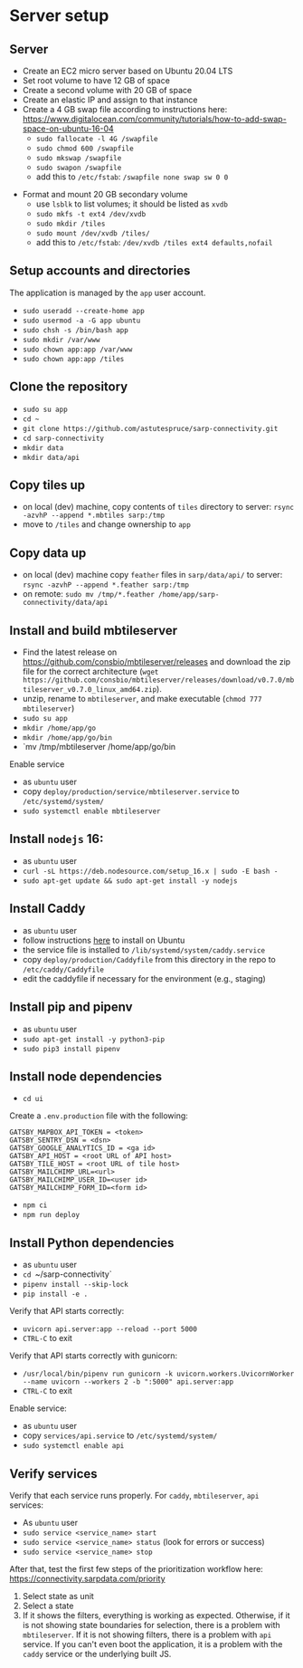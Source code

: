 # Server setup

## Server

- Create an EC2 micro server based on Ubuntu 20.04 LTS
- Set root volume to have 12 GB of space
- Create a second volume with 20 GB of space
- Create an elastic IP and assign to that instance
- Create a 4 GB swap file according to instructions here: https://www.digitalocean.com/community/tutorials/how-to-add-swap-space-on-ubuntu-16-04
  - `sudo fallocate -l 4G /swapfile`
  - `sudo chmod 600 /swapfile`
  - `sudo mkswap /swapfile`
  - `sudo swapon /swapfile`
  - add this to `/etc/fstab`: `/swapfile none swap sw 0 0`

* Format and mount 20 GB secondary volume
  - use `lsblk` to list volumes; it should be listed as `xvdb`
  - `sudo mkfs -t ext4 /dev/xvdb`
  - `sudo mkdir /tiles`
  - `sudo mount /dev/xvdb /tiles/`
  - add this to `/etc/fstab`: `/dev/xvdb /tiles ext4 defaults,nofail`

## Setup accounts and directories

The application is managed by the `app` user account.

- `sudo useradd --create-home app`
- `sudo usermod -a -G app ubuntu`
- `sudo chsh -s /bin/bash app`
- `sudo mkdir /var/www`
- `sudo chown app:app /var/www`
- `sudo chown app:app /tiles`

## Clone the repository

- `sudo su app`
- `cd ~`
- `git clone https://github.com/astutespruce/sarp-connectivity.git`
- `cd sarp-connectivity`
- `mkdir data`
- `mkdir data/api`

## Copy tiles up

- on local (dev) machine, copy contents of `tiles` directory to server: `rsync -azvhP --append *.mbtiles sarp:/tmp`
- move to `/tiles` and change ownership to `app`

## Copy data up

- on local (dev) machine copy `feather` files in `sarp/data/api/` to server: `rsync -azvhP --append *.feather sarp:/tmp`
- on remote: `sudo mv /tmp/*.feather /home/app/sarp-connectivity/data/api`

## Install and build mbtileserver

- Find the latest release on https://github.com/consbio/mbtileserver/releases and download the zip file for the correct architecture (`wget https://github.com/consbio/mbtileserver/releases/download/v0.7.0/mbtileserver_v0.7.0_linux_amd64.zip`).
- unzip, rename to `mbtileserver`, and make executable (`chmod 777 mbtileserver`)
- `sudo su app`
- `mkdir /home/app/go`
- `mkdir /home/app/go/bin`
- `mv /tmp/mbtileserver /home/app/go/bin

Enable service

- as `ubuntu` user
- copy `deploy/production/service/mbtileserver.service` to `/etc/systemd/system/`
- `sudo systemctl enable mbtileserver`

## Install `nodejs` 16:

- as `ubuntu` user
- `curl -sL https://deb.nodesource.com/setup_16.x | sudo -E bash -`
- `sudo apt-get update && sudo apt-get install -y nodejs`

## Install Caddy

- as `ubuntu` user
- follow instructions [here](https://caddyserver.com/docs/download) to install on Ubuntu
- the service file is installed to `/lib/systemd/system/caddy.service`
- copy `deploy/production/Caddyfile` from this directory in the repo to `/etc/caddy/Caddyfile`
- edit the caddyfile if necessary for the environment (e.g., staging)

## Install pip and pipenv

- as `ubuntu` user
- `sudo apt-get install -y python3-pip`
- `sudo pip3 install pipenv`

## Install node dependencies

- `cd ui`

Create a `.env.production` file with the following:

```
GATSBY_MAPBOX_API_TOKEN = <token>
GATSBY_SENTRY_DSN = <dsn>
GATSBY_GOOGLE_ANALYTICS_ID = <ga id>
GATSBY_API_HOST = <root URL of API host>
GATSBY_TILE_HOST = <root URL of tile host>
GATSBY_MAILCHIMP_URL=<url>
GATSBY_MAILCHIMP_USER_ID=<user id>
GATSBY_MAILCHIMP_FORM_ID=<form id>
```

- `npm ci`
- `npm run deploy`

## Install Python dependencies

- as `ubuntu` user
- `cd `~/sarp-connectivity`
- `pipenv install --skip-lock`
- `pip install -e .`

Verify that API starts correctly:

- `uvicorn api.server:app --reload --port 5000`
- `CTRL-C` to exit

Verify that API starts correctly with gunicorn:

- `/usr/local/bin/pipenv run gunicorn -k uvicorn.workers.UvicornWorker --name uvicorn --workers 2 -b ":5000" api.server:app`
- `CTRL-C` to exit

Enable service:

- as `ubuntu` user
- copy `services/api.service` to `/etc/systemd/system/`
- `sudo systemctl enable api`

## Verify services

Verify that each service runs properly. For `caddy`, `mbtileserver`, `api` services:

- As `ubuntu` user
- `sudo service <service_name> start`
- `sudo service <service_name> status` (look for errors or success)
- `sudo service <service_name> stop`

After that, test the first few steps of the prioritization workflow here: https://connectivity.sarpdata.com/priority

1. Select state as unit
2. Select a state
3. If it shows the filters, everything is working as expected. Otherwise, if it is not showing state boundaries for selection, there is a problem with `mbtileserver`. If it is not showing filters, there is a problem with `api` service. If you can't even boot the application, it is a problem with the `caddy` service or the underlying built JS.
